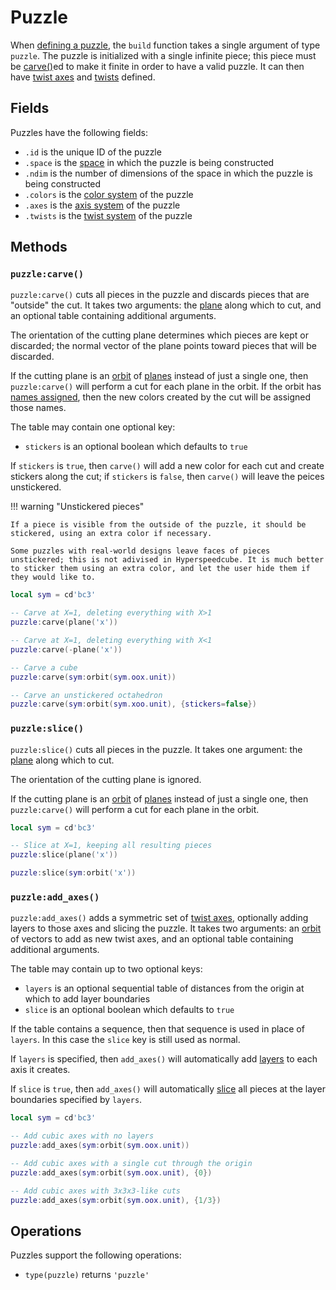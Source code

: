 # Puzzle

When [defining a puzzle](../puzzle-library.md#puzzlesadd), the `build` function takes a single argument of type `puzzle`. The puzzle is initialized with a single infinite piece; this piece must be [carve()](#puzzlecarve)ed to make it finite in order to have a valid puzzle. It can then have [twist axes](#puzzleadd_axes) and [twists](axes.md#axesadd_twist) defined.

## Fields

Puzzles have the following fields:

- `.id` is the unique ID of the puzzle
- `.space` is the [space](../geometry/space.md) in which the puzzle is being constructed
- `.ndim` is the number of dimensions of the space in which the puzzle is being constructed
- `.colors` is the [color system](colors.md) of the puzzle
- `.axes` is the [axis system](axes.md) of the puzzle
- `.twists` is the [twist system](twists.md) of the puzzle

## Methods

### `puzzle:carve()`

`puzzle:carve()` cuts all pieces in the puzzle and discards pieces that are "outside" the cut. It takes two arguments: the [plane](../geometry/hyperplane.md) along which to cut, and an optional table containing additional arguments.

The orientation of the cutting plane determines which pieces are kept or discarded; the normal vector of the plane points toward pieces that will be discarded.

If the cutting plane is an [orbit](../geometry/orbit.md) of [planes](../geometry/hyperplane.md) instead of just a single one, then `puzzle:carve()` will perform a cut for each plane in the orbit. If the orbit has [names assigned](../geometry/orbit.md#orbitwith), then the new colors created by the cut will be assigned those names.

The table may contain one optional key:

- `stickers` is an optional boolean which defaults to `true`

If `stickers` is `true`, then `carve()` will add a new color for each cut and create stickers along the cut; if `stickers` is `false`, then `carve()` will leave the peices unstickered.

!!! warning "Unstickered pieces"

    If a piece is visible from the outside of the puzzle, it should be stickered, using an extra color if necessary.

    Some puzzles with real-world designs leave faces of pieces unstickered; this is not adivised in Hyperspeedcube. It is much better to sticker them using an extra color, and let the user hide them if they would like to.

```lua title="Examples using puzzle:carve()"
local sym = cd'bc3'

-- Carve at X=1, deleting everything with X>1
puzzle:carve(plane('x'))

-- Carve at X=1, deleting everything with X<1
puzzle:carve(-plane('x'))

-- Carve a cube
puzzle:carve(sym:orbit(sym.oox.unit))

-- Carve an unstickered octahedron
puzzle:carve(sym:orbit(sym.xoo.unit), {stickers=false})
```

### `puzzle:slice()`

`puzzle:slice()` cuts all pieces in the puzzle. It takes one argument: the [plane](../geometry/hyperplane.md) along which to cut.

The orientation of the cutting plane is ignored.

If the cutting plane is an [orbit](../geometry/orbit.md) of [planes](../geometry/hyperplane.md) instead of just a single one, then `puzzle:carve()` will perform a cut for each plane in the orbit.

```lua title="Examples using puzzle:slice()"
local sym = cd'bc3'

-- Slice at X=1, keeping all resulting pieces
puzzle:slice(plane('x'))

puzzle:slice(sym:orbit('x'))
```

### `puzzle:add_axes()`

`puzzle:add_axes()` adds a symmetric set of [twist axes](axes.md), optionally adding layers to those axes and slicing the puzzle. It takes two arguments: an [orbit](../geometry/orbit.md) of vectors to add as new twist axes, and an optional table containing additional arguments.

The table may contain up to two optional keys:

- `layers` is an optional sequential table of distances from the origin at which to add layer boundaries
- `slice` is an optional boolean which defaults to `true`

If the table contains a sequence, then that sequence is used in place of `layers`. In this case the `slice` key is still used as normal.

If `layers` is specified, then `add_axes()` will automatically add [layers](layers.md) to each axis it creates.

If `slice` is `true`, then `add_axes()` will automatically [slice](#puzzleslice) all pieces at the layer boundaries specified by `layers`.

```lua title="Examples using puzzle:add_axes()"
local sym = cd'bc3'

-- Add cubic axes with no layers
puzzle:add_axes(sym:orbit(sym.oox.unit))

-- Add cubic axes with a single cut through the origin
puzzle:add_axes(sym:orbit(sym.oox.unit), {0})

-- Add cubic axes with 3x3x3-like cuts
puzzle:add_axes(sym:orbit(sym.oox.unit), {1/3})
```

## Operations

Puzzles support the following operations:

- `type(puzzle)` returns `'puzzle'`
